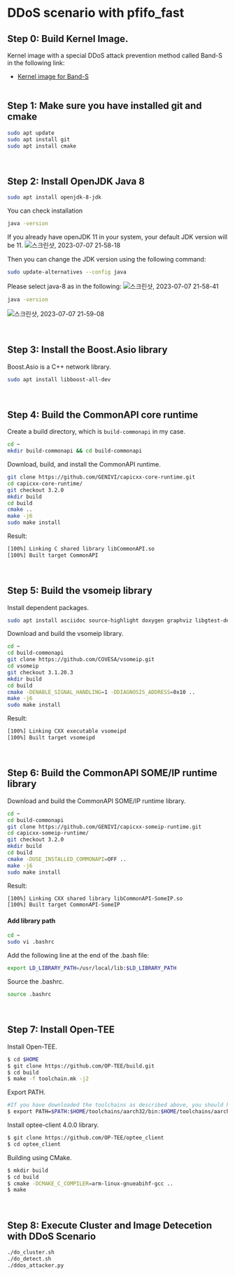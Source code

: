 # DDoS scenario with pfifo_fast<br>

## Step 0: Build Kernel Image.

Kernel image with a special DDoS attack prevention method called Band-S in the following link:

- [Kernel image for Band-S](https://github.com/AveesLab/linux-tegra-5.10_s/blob/oe4t-patches-l4t-r35.1/README.md)<br><br>

## Step 1: Make sure you have installed git and cmake
```bash
sudo apt update
sudo apt install git
sudo apt install cmake
```

<br/>

## Step 2: Install OpenJDK Java 8
```bash
sudo apt install openjdk-8-jdk
```

You can check installation

```bash
java -version
```

If you already have openJDK 11 in your system, your default JDK version will be 11.
![스크린샷, 2023-07-07 21-58-18](https://github.com/AveesLab/sea-me-hackathon-2023/assets/96398568/49d28f85-6f4f-4ca6-a971-abfa95dd7f68)

Then you can change the JDK version using the following command:

```bash
sudo update-alternatives --config java
```

Please select java-8 as in the following: 
![스크린샷, 2023-07-07 21-58-41](https://github.com/AveesLab/sea-me-hackathon-2023/assets/96398568/130277ce-b1bd-4c0c-8375-8a877ab1c869)
```bash
java -version
```
![스크린샷, 2023-07-07 21-59-08](https://github.com/AveesLab/sea-me-hackathon-2023/assets/96398568/f3c6b169-3de6-4bba-83ba-087a9e92da07)


<br/>

## Step 3: Install the Boost.Asio library
Boost.Asio is a C++ network library.
```bash
sudo apt install libboost-all-dev
```

<br/>

## Step 4: Build the CommonAPI core runtime

Create a build directory, which is `build-commonapi` in my case.

```bash
cd ~
mkdir build-commonapi && cd build-commonapi
```

Download, build, and install the CommonAPI runtime.

```bash
git clone https://github.com/GENIVI/capicxx-core-runtime.git
cd capicxx-core-runtime/
git checkout 3.2.0
mkdir build
cd build
cmake ..
make -j6
sudo make install
```

Result:

```bash
[100%] Linking C shared library libCommonAPI.so
[100%] Built target CommonAPI
```

<br/>

## Step 5: Build the vsomeip library

Install dependent packages.
```bash
sudo apt install asciidoc source-highlight doxygen graphviz libgtest-dev
```
Download and build the vsomeip library.

```bash
cd ~
cd build-commonapi
git clone https://github.com/COVESA/vsomeip.git
cd vsomeip
git checkout 3.1.20.3
mkdir build
cd build
cmake -DENABLE_SIGNAL_HANDLING=1 -DDIAGNOSIS_ADDRESS=0x10 ..
make -j6
sudo make install
```


Result:

```bash
[100%] Linking CXX executable vsomeipd
[100%] Built target vsomeipd
```

<br/>

## Step 6: Build the CommonAPI SOME/IP runtime library

Download and build the CommonAPI SOME/IP runtime library.

```bash
cd ~
cd build-commonapi
git clone https://github.com/GENIVI/capicxx-someip-runtime.git
cd capicxx-someip-runtime/
git checkout 3.2.0
mkdir build
cd build
cmake -DUSE_INSTALLED_COMMONAPI=OFF ..
make -j6
sudo make install

```

Result:

```bash
[100%] Linking CXX shared library libCommonAPI-SomeIP.so
[100%] Built target CommonAPI-SomeIP
```

#### Add library path
```bash
cd ~
sudo vi .bashrc
```
Add the following line at the end of the .bash file:
```bash
export LD_LIBRARY_PATH=/usr/local/lib:$LD_LIBRARY_PATH
```

Source the .bashrc.

```bash
source .bashrc
```
<br/>



## Step 7: Install Open-TEE

Install Open-TEE.
```bash
$ cd $HOME
$ git clone https://github.com/OP-TEE/build.git
$ cd build
$ make -f toolchain.mk -j2
```

Export PATH.
```bash
#If you have downloaded the toolchains as described above, you should have them at $HOME/toolchains/{aarch32/aarch64}, so now we just need to export the paths and then you are ready to starting compiling OP-TEE components.
$ export PATH=$PATH:$HOME/toolchains/aarch32/bin:$HOME/toolchains/aarch64/bin
```

Install optee-client 4.0.0 library.
```bash
$ git clone https://github.com/OP-TEE/optee_client
$ cd optee_client
```

Building using CMake.
```bash
$ mkdir build
$ cd build
$ cmake -DCMAKE_C_COMPILER=arm-linux-gnueabihf-gcc ..
$ make
```


<br/>

## Step 8: Execute Cluster and Image Detecetion with DDoS Scenario

```bash
./do_cluster.sh
./do_detect.sh
./ddos_attacker.py
```
